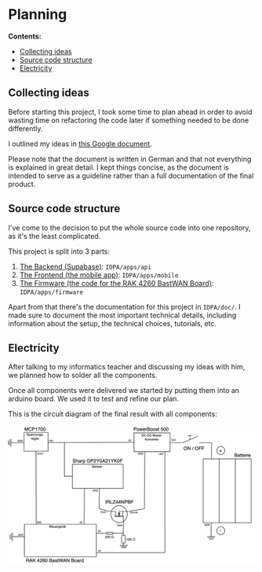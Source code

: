 # Planning

**Contents:**

* [Collecting ideas](#collecting-ideas)
* [Source code structure](#source-code-structure)
* [Electricity](#electricity)

## Collecting ideas

Before starting this project, I took some time to plan ahead in order to avoid wasting time on refactoring the code later if something needed to be done differently.

I outlined my ideas in [this Google document](https://docs.google.com/document/d/1I1TKDZZO-J2w-6c60Onxl_0QAO_lC4riVjcmg8gWdN8/edit?usp=sharing).

Please note that the document is written in German and that not everything is explained in great detail. I kept things concise, as the document is intended to serve as a guideline rather than a full documentation of the final product.

## Source code structure

I've come to the decision to put the whole source code into one repository, as it's the least complicated.

This project is split into 3 parts:

1. [The Backend (Supabase)](supabase.md): `IDPA/apps/api`
2. [The Frontend (the mobile app)](mobile-app.md): `IDPA/apps/mobile`
3. [The Firmware (the code for the RAK 4260 BastWAN Board)](LoRaWan-and-ttn.md): `IDPA/apps/firmware`

Apart from that there's the documentation for this project in `IDPA/doc/`. I made sure to document the most important technical details, including information about the setup, the technical choices, tutorials, etc.

## Electricity

After talking to my informatics teacher and discussing my ideas with him, we planned how to solder all the components.

Once all components were delivered we started by putting them into an arduino board. We used it to test and refine our plan.

This is the circuit diagram of the final result with all components:

![circuit diagram](./resources/general/Schaltplan.png)



